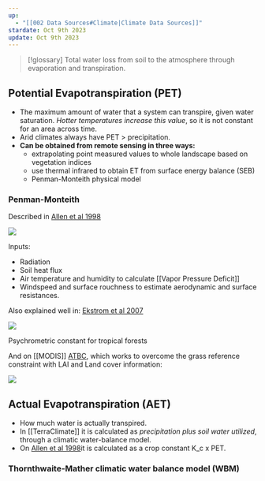 ```yaml
---
up:
  - "[[002 Data Sources#Climate|Climate Data Sources]]"
stardate: Oct 9th 2023
update: Oct 9th 2023
---
```

> [!glossary]  Total water loss from soil to the atmosphere through evaporation and transpiration.

## Potential Evapotranspiration (PET)
- The maximum amount of water that a system can transpire, given water saturation. *Hotter temperatures increase this value*, so it is not constant for an area across time.
- Arid climates always have PET > precipitation.
- **Can be obtained from remote sensing in three ways:**
	- extrapolating point measured values to whole landscape based on vegetation indices
	- use thermal infrared to obtain ET from surface energy balance (SEB)
	- Penman-Monteith physical model

### Penman-Monteith
Described in [Allen et al 1998](https://www.fao.org/3/X0490E/X0490E00.htm)

![](https://i.imgur.com/xGC2Hqq.png)

Inputs:
- Radiation
- Soil heat flux
- Air temperature and humidity to calculate [[Vapor Pressure Deficit]]
- Windspeed and surface rouchness to estimate aerodynamic and surface resistances.

Also explained well in:
[Ekstrom et al 2007](https://hal.science/hal-00305649/)

![](https://i.imgur.com/QGWVBzV.png)

Psychrometric constant for tropical forests

And on [[MODIS]] [ATBC](https://lpdaac.usgs.gov/documents/93/MOD16_ATBD.pdf), which works to overcome the grass reference constraint with LAI and Land cover information:

![](https://i.imgur.com/zT4AlgS.png)


## Actual Evapotranspiration (AET)
- How much water is actually transpired.
- In [[TerraClimate]] it is calculated as *precipitation plus soil water utilized*, through a climatic water-balance model.
- On [Allen et al 1998](https://www.fao.org/3/X0490E/x0490e0a.htm#chapter%205%20%20%20introduction%20to%20crop%20evapotranspiration%20(etc))it is calculated as a crop constant K_c x PET.
### Thornthwaite-Mather climatic water balance model (WBM)